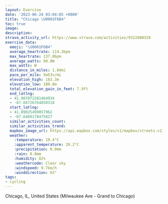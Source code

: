 ```yaml
---
layout: Exercise
date: '2023-06-24 03:04:05 +0000'
title: "Chicago \U0001F6B4"
toc: true
image:
description:
strava_activity_url: https://www.strava.com/activities/9322800320
exercise_data:
  emoji: "\U0001F6B4"
  average_heartrate: 114.3bpm
  max_heartrate: 137.0bpm
  average_watts: 90.8W
  max_watts: W
  distance_in_miles: 1.84mi
  pace_per_mile: 5m53s/mi
  elevation_high: 183.3m
  elevation_low: 180.8m
  total_elevation_gain_in_feet: 7.9ft
  end_latlng:
  - 41.907072281464934
  - -87.66726764850318
  start_latlng:
  - 41.89025499857962
  - -87.6460178475827
  similar_activities_count:
  similar_activities_trend:
  mapbox_image_url: https://api.mapbox.com/styles/v1/mapbox/streets-v11/static/path-5+787af2-1.0(s~t~F%60y%7DuOsJfQaKpQuClFc%40%7C%40c%40n%40q%40lAKZiEpH_J%7COu%40zAy%40rAaKzQm%40nAgCnE%5Df%40k%40hAu%40tAi%40t%40MF%7B%40DcBB),pin-s-s+e5b22e(-87.64833,41.89178),pin-s-f+89ae00(-87.66743000000002,41.904880000000006)/auto/800x800?access_token=pk.eyJ1Ijoiam9zaGJlY2ttYW4iLCJhIjoiY205eWR2aDd1MWZ6djJrbXc4a3M0bWZleiJ9.XiG9OWkNcZk2QzjJbxLB4A
  weather:
    :temperature: 19.4°C
    :apparent_temperature: 20.2°C
    :precipitation: 0.0mm
    :rain: 0.0mm
    :humidity: 82%
    :weathercode: Clear sky
    :windspeed: 9.7km/h
    :winddirection: 63°
tags:
- cycling
---
```

Chicago, IL, United States (Milwaukee Ave - Grand to Chicago)
